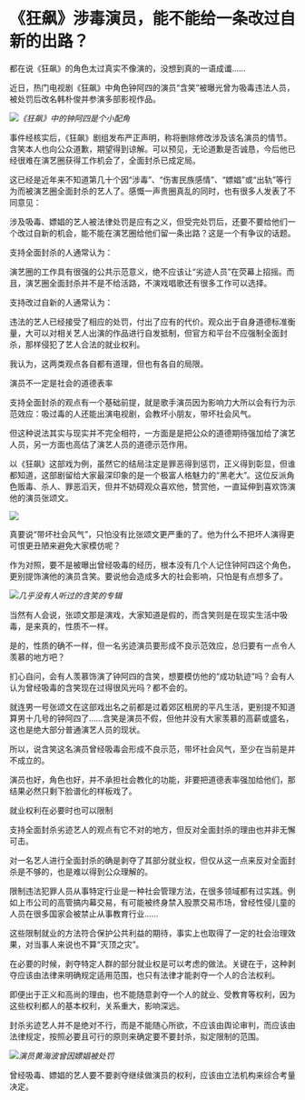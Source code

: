 # 《狂飙》涉毒演员，能不能给一条改过自新的出路？

都在说《狂飙》的角色太过真实不像演的，没想到真的一语成谶……

近日，热门电视剧《狂飙》中角色钟阿四的演员“含笑”被曝光曾为吸毒违法人员，被处罚后改名韩朴俊并参演多部影视作品。

![](https://inews.gtimg.com/newsapp_bt/0/15660975727/1000)_​《狂飙》中的钟阿四是个小配角_

事件经核实后，《狂飙》剧组发布严正声明，称将删除修改涉及该名演员的情节。含笑本人也向公众道歉，期望得到谅解。可以预见，无论道歉是否诚恳，今后他已经很难在演艺圈获得工作机会了，全面封杀已成定局。

这已经是近年来不知道第几十个因“涉毒”、“伤害民族感情”、“嫖娼”或“出轨”等行为而被演艺圈全面封杀的艺人了。感慨一声贵圈真乱的同时，也有很多人发表了不同意见：

涉及吸毒、嫖娼的艺人被法律处罚是应有之义，但受完处罚后，还要不要给他们一个改过自新的机会，能不能在演艺圈给他们留一条出路？这是一个有争议的话题。

支持全面封杀的人通常认为：

演艺圈的工作具有很强的公共示范意义，绝不应该让“劣迹人员”在荧幕上招摇。而且，演艺圈全面封杀并不是不给活路，不演戏唱歌还有很多工作可以选择。

支持改过自新的人通常认为：

违法的艺人已经接受了相应的处罚，付出了应有的代价。观众出于自身道德标准衡量，大可以对相关艺人出演的作品进行自发抵制，但官方和平台不应强制全面封杀，那样侵犯了艺人合法的就业权利。

我认为，这两类观点各自都有道理，但也有各自的局限。

演员不一定是社会的道德表率

支持全面封杀的观点有一个基础前提，就是歌手演员因为影响力大所以会有行为示范效应：吸过毒的人还能出演电视剧，会教坏小朋友，带坏社会风气。

但这种说法其实与现实并不完全相符，一方面是是把公众的道德期待强加给了演艺人员，另一方面也高估了演艺人员的道德示范作用。

以《狂飙》这部戏为例，虽然它的结局注定是罪恶得到惩罚，正义得到彰显，但谁都知道，这部剧留给大家最深印象的是一个极富人格魅力的“黑老大”。这位反派角色贩毒、杀人、罪恶滔天，但并不妨碍观众喜欢他，赞赏他，一直延伸到喜欢饰演他的演员张颂文。

![](https://inews.gtimg.com/newsapp_bt/0/15660975767/1000)

真要说“带坏社会风气”，只怕没有比张颂文更严重的了。他为什么不把坏人演得更可恨更丑陋来避免大家模仿呢？

作为对照，要不是被曝出曾经吸毒的经历，根本没有几个人记住钟阿四这个角色，更别提饰演他的演员含笑。要说他会造成多大的社会影响，只怕是有点想多了。

![](https://inews.gtimg.com/newsapp_bt/0/15660975792/1000)_​几乎没有人听过的含笑的专辑_

当然有人会说，张颂文那是演戏，大家知道是假的，而含笑则是在现实生活中吸毒，是来真的，性质不一样。

是的，性质的确不一样，但一名劣迹演员要形成不良示范效应，总归要有一点令人羡慕的地方吧？

扪心自问，会有人羡慕饰演了钟阿四的含笑，想要模仿他的“成功轨迹”吗？会有人认为曾经吸毒的含笑现在过得很风光吗？都不会的。

就连男一号张颂文在这部戏出名之前都是过着郊区租房的平凡生活，更别提不知道算男十几号的钟阿四了……含笑是演员不假，但他并没有大家羡慕的高薪或盛名，这也是绝大部分普通演艺人员的现状。

所以，说含笑这名演员曾经吸毒会形成不良示范，带坏社会风气，至少在当前是并不成立的。

演员也好，角色也好，并不承担社会教化的功能，非要把道德表率强加给他们，那结果必然只剩下脸谱化的样板戏了。

就业权利在必要时也可以限制

支持全面封杀劣迹艺人的观点有它不对的地方，但反对全面封杀的理由也并非无懈可击。

对一名艺人进行全面封杀的确是剥夺了其部分就业权，但仅从这一点来反对全面封杀是不够的，也是难以得到公众理解的。

限制违法犯罪人员从事特定行业是一种社会管理方法，在很多领域都有过实践。例如上市公司的高管搞内幕交易，有可能被终身禁入股票交易市场，曾经性侵儿童的人员在很多国家会被禁止从事教育行业……

这些限制就业的方法符合保护公共利益的期待，事实上也取得了一定的社会治理效果，对当事人来说也不算“灭顶之灾”。

在必要的时候，剥夺特定人群的部分就业权是可以考虑的做法。关键在于，这种剥夺应该由法律来明确规定适用范围，也只有法律才能剥夺一个人的合法权利。

即便出于正义和高尚的理由，也不能随意剥夺一个人的就业、受教育等权利，因为这些权利都人的基本权利，关系重大，影响深远。

封杀劣迹艺人并不是绝对不行，而是不能随心所欲，不应该由舆论审判，而应该由法律规定，按照必要且可行的原则来确定要不要封杀，拟定限制的范围。

![](https://inews.gtimg.com/newsapp_bt/0/15660976056/1000)_​演员黄海波曾因嫖娼被处罚_

曾经吸毒、嫖娼的艺人要不要剥夺继续做演员的权利，应该由立法机构来综合考量决定。

